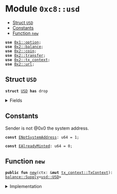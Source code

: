 
<a name="0xc8_usd"></a>

# Module `0xc8::usd`



-  [Struct `USD`](#0xc8_usd_USD)
-  [Constants](#@Constants_0)
-  [Function `new`](#0xc8_usd_new)


<pre><code><b>use</b> <a href="">0x1::option</a>;
<b>use</b> <a href="../../../.././build/Sui/docs/balance.md#0x2_balance">0x2::balance</a>;
<b>use</b> <a href="../../../.././build/Sui/docs/coin.md#0x2_coin">0x2::coin</a>;
<b>use</b> <a href="../../../.././build/Sui/docs/transfer.md#0x2_transfer">0x2::transfer</a>;
<b>use</b> <a href="../../../.././build/Sui/docs/tx_context.md#0x2_tx_context">0x2::tx_context</a>;
<b>use</b> <a href="../../../.././build/Sui/docs/url.md#0x2_url">0x2::url</a>;
</code></pre>



<a name="0xc8_usd_USD"></a>

## Struct `USD`



<pre><code><b>struct</b> <a href="usd.md#0xc8_usd_USD">USD</a> <b>has</b> drop
</code></pre>



<details>
<summary>Fields</summary>


<dl>
<dt>
<code>dummy_field: bool</code>
</dt>
<dd>

</dd>
</dl>


</details>

<a name="@Constants_0"></a>

## Constants


<a name="0xc8_usd_ENotSystemAddress"></a>

Sender is not @0x0 the system address.


<pre><code><b>const</b> <a href="usd.md#0xc8_usd_ENotSystemAddress">ENotSystemAddress</a>: u64 = 1;
</code></pre>



<a name="0xc8_usd_EAlreadyMinted"></a>



<pre><code><b>const</b> <a href="usd.md#0xc8_usd_EAlreadyMinted">EAlreadyMinted</a>: u64 = 0;
</code></pre>



<a name="0xc8_usd_new"></a>

## Function `new`



<pre><code><b>public</b> <b>fun</b> <a href="usd.md#0xc8_usd_new">new</a>(ctx: &<b>mut</b> <a href="../../../.././build/Sui/docs/tx_context.md#0x2_tx_context_TxContext">tx_context::TxContext</a>): <a href="../../../.././build/Sui/docs/balance.md#0x2_balance_Supply">balance::Supply</a>&lt;<a href="usd.md#0xc8_usd_USD">usd::USD</a>&gt;
</code></pre>



<details>
<summary>Implementation</summary>


<pre><code><b>public</b> <b>fun</b> <a href="usd.md#0xc8_usd_new">new</a>(ctx: &<b>mut</b> TxContext): Supply&lt;<a href="usd.md#0xc8_usd_USD">USD</a>&gt; {
    <b>assert</b>!(<a href="../../../.././build/Sui/docs/tx_context.md#0x2_tx_context_sender">tx_context::sender</a>(ctx) == @0x0, <a href="usd.md#0xc8_usd_ENotSystemAddress">ENotSystemAddress</a>);
    <b>assert</b>!(<a href="../../../.././build/Sui/docs/tx_context.md#0x2_tx_context_epoch">tx_context::epoch</a>(ctx) == 0, <a href="usd.md#0xc8_usd_EAlreadyMinted">EAlreadyMinted</a>);
    <b>let</b> (cap, metadata) = <a href="../../../.././build/Sui/docs/coin.md#0x2_coin_create_currency">coin::create_currency</a>(
        <a href="usd.md#0xc8_usd_USD">USD</a> {},
        9,
        b"obUSD",
        b"ob <a href="usd.md#0xc8_usd">usd</a>",
        b"",
        <a href="_none">option::none</a>(),
        ctx
    );
    <a href="../../../.././build/Sui/docs/transfer.md#0x2_transfer_public_freeze_object">transfer::public_freeze_object</a>(metadata);
    <a href="../../../.././build/Sui/docs/coin.md#0x2_coin_treasury_into_supply">coin::treasury_into_supply</a>(cap)
}
</code></pre>



</details>
